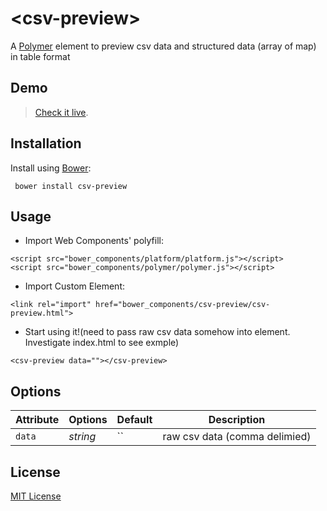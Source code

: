 # &lt;csv-preview&gt;

A [Polymer](http://polymer-project.org) element to preview csv data and structured data (array of map) in table format

## Demo

> [Check it live](https://rawgit.com/karlgroves/csv-preview/accessible/example/index.html).

## Installation

Install using [Bower](http://bower.io):

```shell
 bower install csv-preview
```

## Usage

* Import Web Components' polyfill:

```
<script src="bower_components/platform/platform.js"></script>
<script src="bower_components/polymer/polymer.js"></script>
```

* Import Custom Element:

```
<link rel="import" href="bower_components/csv-preview/csv-preview.html">
```

* Start using it!(need to pass raw csv data somehow into element. Investigate index.html to see exmple)

```
<csv-preview data=""></csv-preview>
```

## Options

Attribute  | Options                   | Default             | Description
---        | ---                       | ---                 | ---
`data`      | *string*                  | ``                  | raw csv data (comma delimied)


## License

[MIT License](http://opensource.org/licenses/MIT)
